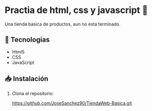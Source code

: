 # Practia de html, css y javascript 📝  

Una tienda basica de productos, aun no esta terminado.

## 🚀 Tecnologías  
- Html5
- CSS
- JavaScript

## 📥 Instalación  
1. Clona el repositorio: 

   https://github.com/JoseSanchez90/TiendaWeb-Basica.git